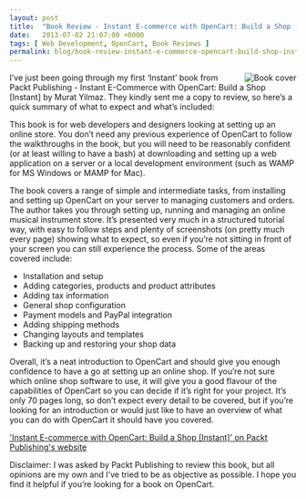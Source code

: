 ```yaml
---
layout: post
title:  "Book Review - Instant E-commerce with OpenCart: Build a Shop [Instant] by Murat Yilmaz (Packt Publishing)"
date:   2013-07-02 21:07:00 +0000
tags: [ Web Development, OpenCart, Book Reviews ]
permalink: blog/book-review-instant-e-commerce-opencart-build-shop-instant-murat-yilmaz-packt-publishing
---
```

<img src="/uploads/9680_Cov_0.jpg" alt="Book cover" style="float:right; margin-left:20px;"/> I’ve just been going through my first ‘Instant’ book from Packt Publishing - Instant E-Commerce with OpenCart: Build a Shop [Instant] by Murat Yilmaz. They kindly sent me a copy to review, so here’s a quick summary of what to expect and what’s included:

This book is for web developers and designers looking at setting up an online store. You don’t need any previous experience of OpenCart to follow the walkthroughs in the book, but you will need to be reasonably confident (or at least willing to have a bash) at downloading and setting up a web application on a server or a local development environment (such as WAMP for MS Windows or MAMP for Mac).

The book covers a range of simple and intermediate tasks, from installing and setting up OpenCart on your server to managing customers and orders. The author takes you through setting up, running and managing an online musical instrument store. It’s presented very much in a structured tutorial way, with easy to follow steps and plenty of screenshots (on pretty much every page) showing what to expect, so even if you’re not sitting in front of your screen you can still experience the process. Some of the areas covered include:

*   Installation and setup
*   Adding categories, products and product attributes
*   Adding tax information
*   General shop configuration
*   Payment models and PayPal integration
*   Adding shipping methods
*   Changing layouts and templates
*   Backing up and restoring your shop data

Overall, it’s a neat introduction to OpenCart and should give you enough confidence to have a go at setting up an online shop. If you’re not sure which online shop software to use, it will give you a good flavour of the capabilities of OpenCart so you can decide if it’s right for your project. It’s only 70 pages long, so don’t expect every detail to be covered, but if you’re looking for an introduction or would just like to have an overview of what you can do with OpenCart it should have you covered.

['Instant E-commerce with OpenCart: Build a Shop [Instant]' on Packt Publishing's website](http://www.packtpub.com/ecommerce-with-opencart/book)

Disclaimer: I was asked by Packt Publishing to review this book, but all opinions are my own and I’ve tried to be as objective as possible. I hope you find it helpful if you’re looking for a book on OpenCart.